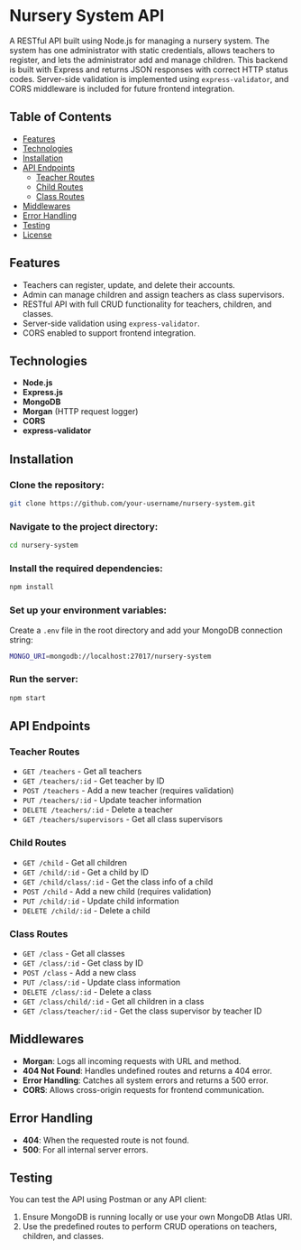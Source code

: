 
# Nursery System API

A RESTful API built using Node.js for managing a nursery system. The system has one administrator with static credentials, allows teachers to register, and lets the administrator add and manage children. This backend is built with Express and returns JSON responses with correct HTTP status codes. Server-side validation is implemented using `express-validator`, and CORS middleware is included for future frontend integration.

## Table of Contents
- [Features](#features)
- [Technologies](#technologies)
- [Installation](#installation)
- [API Endpoints](#api-endpoints)
  - [Teacher Routes](#teacher-routes)
  - [Child Routes](#child-routes)
  - [Class Routes](#class-routes)
- [Middlewares](#middlewares)
- [Error Handling](#error-handling)
- [Testing](#testing)
- [License](#license)

## Features
- Teachers can register, update, and delete their accounts.
- Admin can manage children and assign teachers as class supervisors.
- RESTful API with full CRUD functionality for teachers, children, and classes.
- Server-side validation using `express-validator`.
- CORS enabled to support frontend integration.

## Technologies
- **Node.js**
- **Express.js**
- **MongoDB**
- **Morgan** (HTTP request logger)
- **CORS**
- **express-validator**

## Installation

### Clone the repository:
```bash
git clone https://github.com/your-username/nursery-system.git
```

### Navigate to the project directory:
```bash
cd nursery-system
```

### Install the required dependencies:
```bash
npm install
```

### Set up your environment variables:
Create a `.env` file in the root directory and add your MongoDB connection string:
```bash
MONGO_URI=mongodb://localhost:27017/nursery-system
```

### Run the server:
```bash
npm start
```

## API Endpoints

### Teacher Routes
- `GET /teachers` - Get all teachers
- `GET /teachers/:id` - Get teacher by ID
- `POST /teachers` - Add a new teacher (requires validation)
- `PUT /teachers/:id` - Update teacher information
- `DELETE /teachers/:id` - Delete a teacher
- `GET /teachers/supervisors` - Get all class supervisors

### Child Routes
- `GET /child` - Get all children
- `GET /child/:id` - Get a child by ID
- `GET /child/class/:id` - Get the class info of a child
- `POST /child` - Add a new child (requires validation)
- `PUT /child/:id` - Update child information
- `DELETE /child/:id` - Delete a child

### Class Routes
- `GET /class` - Get all classes
- `GET /class/:id` - Get class by ID
- `POST /class` - Add a new class
- `PUT /class/:id` - Update class information
- `DELETE /class/:id` - Delete a class
- `GET /class/child/:id` - Get all children in a class
- `GET /class/teacher/:id` - Get the class supervisor by teacher ID

## Middlewares
- **Morgan**: Logs all incoming requests with URL and method.
- **404 Not Found**: Handles undefined routes and returns a 404 error.
- **Error Handling**: Catches all system errors and returns a 500 error.
- **CORS**: Allows cross-origin requests for frontend communication.

## Error Handling
- **404**: When the requested route is not found.
- **500**: For all internal server errors.

## Testing
You can test the API using Postman or any API client:
1. Ensure MongoDB is running locally or use your own MongoDB Atlas URI.
2. Use the predefined routes to perform CRUD operations on teachers, children, and classes.

